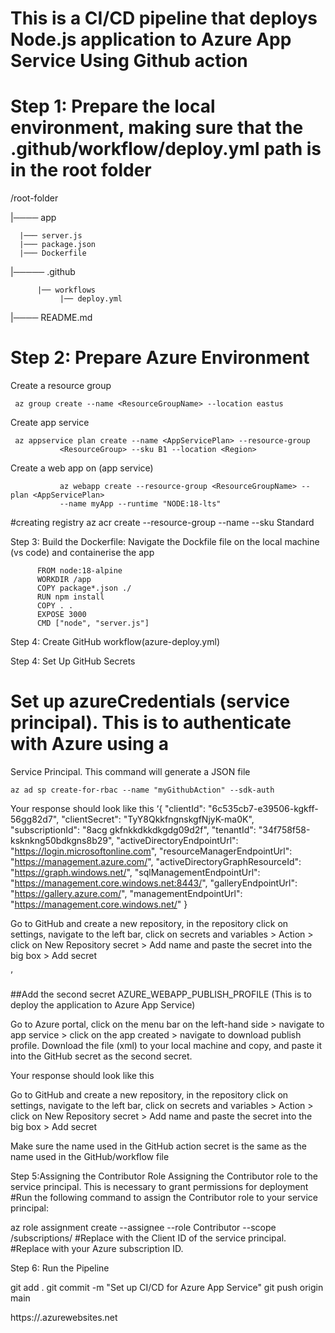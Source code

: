 # This is a CI/CD pipeline that deploys Node.js application to Azure App Service Using Github action


# Step 1: Prepare the local environment, making sure that the .github/workflow/deploy.yml path is in the root folder

/root-folder

|──── app

      |─── server.js
      |─── package.json
      |─── Dockerfile
|───── .github

          |── workflows     
               |── deploy.yml
               
|──── README.md



# Step 2: Prepare Azure Environment

   Create a resource group

     az group create --name <ResourceGroupName> --location eastus

   Create app service

     az appservice plan create --name <AppServicePlan> --resource-group  
               <ResourceGroup> --sku B1 --location <Region>

   Create a web app on (app service)

               az webapp create --resource-group <ResourceGroupName> --plan <AppServicePlan>   
               --name myApp --runtime "NODE:18-lts"


#creating registry
az acr create --resource-group <ResourceGroupName> --name <RegistryName> --sku Standard






Step 3: Build the Dockerfile: Navigate the Dockfile file on the local machine (vs code) and containerise the app

          FROM node:18-alpine
          WORKDIR /app
          COPY package*.json ./
          RUN npm install
          COPY . .
          EXPOSE 3000
          CMD ["node", "server.js"]


Step 4: Create GitHub workflow(azure-deploy.yml)




Step 4: Set Up GitHub Secrets

# Set up azureCredentials (service principal). This is to authenticate with Azure using a   
   Service Principal. This command will generate a JSON file

    az ad sp create-for-rbac --name "myGithubAction" --sdk-auth


Your response should look like this 
‘{
  "clientId": "6c535cb7-e39506-kgkff-56gg82d7",
  "clientSecret": "TyY8QkkfngnskgfNjyK-ma0K",
  "subscriptionId": "8acg gkfnkkdkkdkgdg09d2f",
  "tenantId": "34f758f58-ksknkng50bdkgns8b29",
  "activeDirectoryEndpointUrl": "https://login.microsoftonline.com",
  "resourceManagerEndpointUrl": "https://management.azure.com/",
  "activeDirectoryGraphResourceId": "https://graph.windows.net/",
  "sqlManagementEndpointUrl": "https://management.core.windows.net:8443/",
  "galleryEndpointUrl": "https://gallery.azure.com/",
  "managementEndpointUrl": "https://management.core.windows.net/"
}

Go to GitHub and create a new repository, in the repository click on settings, navigate to the left bar, click on secrets and variables > Action > click on New Repository secret > Add name and paste the secret into the big box > Add secret



  


’

##Add the second secret  AZURE_WEBAPP_PUBLISH_PROFILE (This is to deploy the application to Azure App Service)



Go to Azure portal, click on the menu bar on the left-hand side > navigate to app service > click on the app created > navigate to download publish profile. Download the file (xml) to your local machine and copy, and paste it into the GitHub secret as the second secret.

Your response should look like this 

<?xml version="1.0" encoding="utf-8"?>
<publishData>
  <publishProfile 
    profileName="briitzApp - Web Deploy" 
    publishMethod="MSDeploy" 
    publishUrl="briitzApp.scm.azurewebsites.net:443" 
    msdeploySite="briitzApp" 
    userName="$briitzApp" 
    userPWD="yourGeneratedPassword" 
    destinationAppUrl="https://briitzApp.azurewebsites.net" 
    SQLServerDBConnectionString="" 
    mySQLDBConnectionString="" 
    hostingProviderForumLink="" 
    controlPanelLink="" >
    <databases/>
  </publishProfile>
</publishData>


Go to GitHub and create a new repository, in the repository click on settings, navigate to the left bar, click on secrets and variables > Action > click on New Repository secret > Add name and paste the secret into the big box > Add secret

Make sure the name used in the GitHub action secret is the same as the name used in the GitHub/workflow file



Step 5:Assigning the Contributor Role
Assigning the Contributor role to the service principal. This is necessary to grant permissions for deployment
#Run the following command to assign the Contributor role to your service principal:

 az role assignment create --assignee <appId> --role Contributor --scope /subscriptions/<subscriptionId>
#Replace <appId> with the Client ID of the service principal.
#Replace <subscriptionId> with your Azure subscription ID.




Step 6: Run the Pipeline

git add .
git commit -m "Set up CI/CD for Azure App Service"
git push origin main

https://<myApp>.azurewebsites.net
